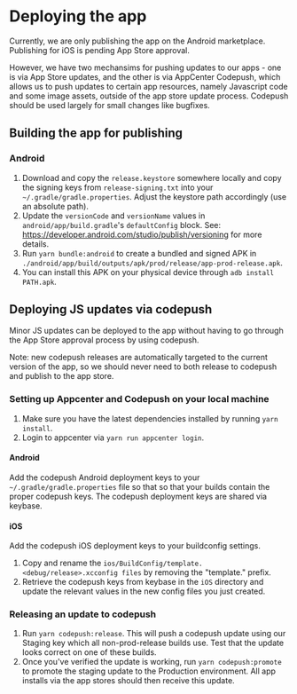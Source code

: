 # Deploying the app

Currently, we are only publishing the app on the Android marketplace. Publishing for iOS is
pending App Store approval.

However, we have two mechansims for pushing updates to our apps - one is via App Store updates,
and the other is via AppCenter Codepush, which allows us to push updates to certain app resources,
namely Javascript code and some image assets, outside of the app store update process. Codepush should
be used largely for small changes like bugfixes.

## Building the app for publishing

### Android

1.  Download and copy the `release.keystore` somewhere locally and copy the signing
    keys from `release-signing.txt` into your `~/.gradle/gradle.properties`.
    Adjust the keystore path accordingly (use an absolute path).
1.  Update the `versionCode` and `versionName` values in `android/app/build.gradle`'s `defaultConfig` block.
    See: https://developer.android.com/studio/publish/versioning for more details.
1.  Run `yarn bundle:android` to create a bundled and signed APK in
    `./android/app/build/outputs/apk/prod/release/app-prod-release.apk`.
1.  You can install this APK on your physical device through `adb install PATH.apk`.

## Deploying JS updates via codepush

Minor JS updates can be deployed to the app without having to go through the App Store
approval process by using codepush.

Note: new codepush releases are automatically targeted to the current version of the app,
so we should never need to both release to codepush and publish to the app store.

### Setting up Appcenter and Codepush on your local machine

1. Make sure you have the latest dependencies installed by running `yarn install`.
1. Login to appcenter via `yarn run appcenter login`.

#### Android

Add the codepush Android deployment keys to your `~/.gradle/gradle.properties` file so that
so that your builds contain the proper codepush keys. The codepush deployment keys
are shared via keybase.

#### iOS

Add the codepush iOS deployment keys to your buildconfig settings.

1. Copy and rename the `ios/BuildConfig/template.<debug/release>.xcconfig files` by removing the "template." prefix.
1. Retrieve the codepush keys from keybase in the `iOS` directory and update the relevant values in the new config files you just created.

### Releasing an update to codepush

1. Run `yarn codepush:release`. This will push a codepush update using our Staging
   key which all non-prod-release builds use. Test that the update looks correct on
   one of these builds.
1. Once you've verified the update is working, run `yarn codepush:promote` to promote
   the staging update to the Production environment. All app installs via the app stores
   should then receive this update.
